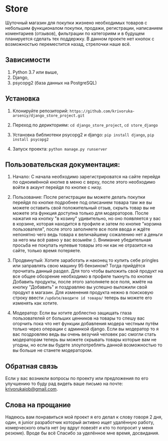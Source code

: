 # Store
Шуточный магазин для покупки жизнено необходимых товаров с небольшим функционалом покупки, продажи, регистрации, написанием коментариев (отзывов), фильтрации по категориям и в будущем планируется сделать тех поддержку. В данном проекте нет кнопок с возможностью переместится назад, стрелочки наше всё.

## Зависимости
1. Python 3.7 или выше,
2. Django,
3. psycopg2 (база данных на PostgreSQL)

## Установка
1. Клонируйте репозиторий:
```https://github.com/krivoruka-arseniy/django_store_project.git```

2. Переход по дерикториям:
```cd django_store_project```,
```cd store_django```

3. Установка библиотеки psycopg2 и django:
```pip install django```,
```pip install psycopg2```

4. Запуск проекта:
```python manage.py runserver```

## Пользовательская документация:
1. Начало:
С начала необходимо зарегистрироватся на сайте перейдя по одноимённой кнопке в меню с верху, после этого необходимо войти в акаунт перейдя по кнопке с низу.

2. Пользование:
После регистрации вы можете делать покупки перейдя по кнопке подробнее под описанием товара там же вы можете оставить свой положительный отзыв, скрыть товар вы не можете эта функция доступна только для модераторов. После нажатия на кнопку "в козину" удивительно, но оно появляется у вас в корзине, которая находится в профиле и затем по кнопке "корзина пользователя", после этого заполняете все поля ввода и ждёте непонятно чего ведь товара к величайшему сожалению нет а деньги за него мы всё равно у вас возьмём :).
Внимание убедительная просьба не покупать нулевые товары это ни как не отразится на сайте, только время потеряете.

3. Продвинутый:
Хотите заработать и наконец то купить себе pringles или заправлять свою машину 95 бензином? Тогда прийдётся прочитать данный раздел. Для того чтобы выложить свой продукт на все общее обозрение необходимо в профиле тыкнуть по кнопке Добавить продукты, после этого заполняете все поля, жмёте на кнопку "Добавить" и поздравляю вы успешно выложили свой продукт в магазин. Для изменения продукта нежно в поисковую строку ввести ```/update/вводите id товара/``` теперь вы можете его изменять как хотите.

4. Модератор:
Если вы хотите доблестно защищать глаза пользователей от больших ценников на товары то спешу вас огорчить пока что нет функции добавления модера честным путём только через операции с админкой django. Если вы модератор то я вас поздровляю ведь вы очень везучий человек рас смогли стать модераторам теперь вы можете скрывать товары которые вам не угодны, но если вы будете злоупотреблять данной возможностью то вы больше не станете модератором.

## Обратная связь
Если у вас возникли вопросы по проекту или предложения по его улучшению то буду рад видеть ваше письмо на почте: krivorukajob@gmail.com.

## Слова на прощание
Надеюсь вам понравиться мой проект я его делал к слову говоря 2 дня, один, я junior разработчик который активно ищет удалённую работу, комерческого опыта нет (ну вдруг повезёт и кто то попросит у меня резюме). Вроде бы всё Спасибо за уделённое мне время, досвидания.